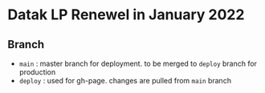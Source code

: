 # Datak LP Renewel in January 2022

## Branch
- `main` : master branch for deployment. to be merged to `deploy` branch for production
- `deploy` : used for gh-page. changes are pulled from `main` branch

